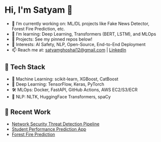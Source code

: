 # Hi, I'm Satyam 👋
- 🔭 I’m currently working on: ML/DL projects like Fake News Detector, Forest Fire Prediction, etc.
- 🌱 I’m learning: Deep Learning, Transformers (BERT, LSTM), and MLOps
- 🚀 Projects: See my pinned repos below!
- 🧠 Interests: AI Safety, NLP, Open-Source, End-to-End Deployment
- 📫 Reach me at: satyamghoshai12@gmail.com | [LinkedIn](https://www.linkedin.com/in/satyam-ghosh-43b81a290/)

## 🔧 Tech Stack
- 🧠 Machine Learning: scikit-learn, XGBoost, CatBoost
- 🧠 Deep Learning: TensorFlow, Keras, PyTorch
- 🛠️ MLOps: Docker, FastAPI, GitHub Actions, AWS EC2/S3/ECR
- 🧪 NLP: NLTK, HuggingFace Transformers, spaCy

## 🧠 Recent Work
- [Network Security Threat Detection Pipeline](https://github.com/Satyam999999/Network-Security-Threat-Detection-Prediction-Pipeline)
- [Student Performance Prediction App](https://github.com/Satyam999999/Student-Performance-Prediction-Web-App)
- [Forest Fire Prediction ](https://github.com/Satyam999999/ForestFire)
